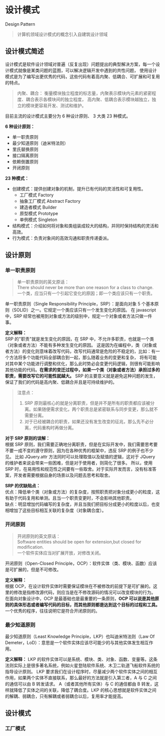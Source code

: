 # 设计模式 

Design Pattern

> 计算机领域设计模式的概念引入自建筑设计领域

## 设计模式简述

设计模式是软件设计领域对普遍（反复出现）问题提出的典型解决方案，每一个设计模式就像是某类问题的蓝图，可以解决逻辑开发中遇到的共性问题，
使用设计模式是为了编写出更优秀的代码，这些代码有着高内聚、低耦合、可扩展和可复用的特点。

> 内聚、耦合：
> 衡量模块独立程度的标志量，内聚表示模块内元素的紧密程度、耦合表示各模块间的独立程度，
> 高内聚、低耦合表示模块越独立，独立的模块更容易开发、测试和维护。

目前主流的设计模式主要分为 6 种设计原则、 3 大类 23 种模式。

**6 种设计原则：**

- 单一职责原则
- 最少知道原则（迪米特法则）
- 里氏替换原则
- 接口隔离原则
- 依赖倒置原则
- 开闭原则

**23 种模式：**

- 创建模式：提供创建对象的机制，提升已有代码的灵活性和可复用性。
  - 工厂模式 Factory
  - 抽象工厂模式 Abstract Factory
  - 建造者模式 Builder
  - 原型模式 Prototype
  - 单例模式 Singleton
- 结构模式：介绍如何将对象和类组装成较大的结构，并同时保持结构的灵活和高效。
- 行为模式：负责对象间的高效沟通和职责传递委派。

## 设计原则

### 单一职责原则 

> 单一职责原则的英文原话：  
> There should never be more than one reason for a class to change.  
> 一个类，应当只有一个引起它变化的原因；即一个类应该只有一个职责。

单一职责原则（Single Responsibility Principle，SRP）：是面向对象 5 个基本原则（SOLID）之一。它规定一个类应该只有一个发生变化的原因。
在 javascript 中，SRP 经常也被用到对象或方法的级别中，规定一个对象或者方法只做一件事。

**定义解释：**  
SRP 的"职责"就是发生变化的原因，在 SRP 中，不允许多职责，也就是一个类（对象或者方法）不能有多种发生变化的原因。
这是因为在编程中，类（对象或者方法）的变化则意味着改写代码，改写代码通常是危险的不稳定的，比如：有一个方法将多个功能代码全部耦合到一起，那么随着业务的变更和复杂，
将有可能对其中某个功能进行调整和优化，那么此时势必会变更代码逻辑，则很有可能影响其他功能的代码。**在需求的变迁过程中，如果一个类（对象或者方法）承担过多的职责，需要改写它的可能性就越大。**
SRP 的主要意义就是避免这种问题的发生，保证了我们的代码是高内聚、低耦合并且是可持续维护的。

> 注意点：
> 1. SRP 原则最核心的就是分离职责，但是并不是所有的职责都应该被分离。如果随便需求变化，两个职责总是紧密联系与同步变更，那么就不需要分离。
> 2. 对于已经被耦合的职责，如果还没有发生改变的征兆，那么先不必分离，代码重构时再做分离。

**对于 SRP 原则的误解：**  
根据 SRP 原则，我们需要正确地分离职责，但是在实际开发中，我们需要思考要不要一成不变的遵守原则，因为在各种优秀的框架中，违反 SRP 的例子也不少见。
比如 JQuery.attr 方法同时可以处理取值以及赋值的逻辑，这对于 JQuery 的维护者来说会带来一些困难，但是对于使用者，则简化了很多。
所以，使用 SRP 时，在易用性和规范性之间要有一些取舍。对于实际开发而言，没有标准答案，开发者需要根据自身的场景以及问题去思考和取舍。

**SRP 的优缺陷点：**  
优点：降低单个类（对象或方法）的复杂度，按照职责把对象分成更小的粒度，这有助于代码复用和单测。且当一个职责变更时，不会影响其他职责。  
缺点：明显增加代码编写的复杂度，并且当我们把目标分成更小的粒度以后，也变相增加了这些目标相互关联的复杂度（对象耦合度）。

### 开闭原则

> 开闭原则的英文原话：  
> Software entities should be open for extension,but closed for modification.  
> 一个软件实体应当对扩展开放，对修改关闭。

开闭原则（Open-Closed Principle，OCP）：软件实体（类、模块、函数）应该是可扩展的，但是不可修改。

**定义解释：**  
根据 OCP，在设计软件实体时需要保证模块在不被修改的前提下是可扩展的。这里的修改是指修改源代码，则应当是在不修改源码的情况可以改变模块的行为。
在面向对象设计中，OCP 是最基础也是最重要的一条原则，**OCP 可以说是其他原则的具体形态或者编写代码的目标，而其他原则都是达到这个目标的过程和工具。**
一个优秀的程序，往往说明它是符合开闭原则的。

### 最少知道原则

最少知道原则（Least Knowledge Principle，LKP）也叫迪米特法则（Law Of Demeter，LoD）：意思是一个软件实体应该尽可能少的与其他实体发生相互作用。

**定义解释：**
LKP 的软件实体可以是系统、模块、类、对象、函数、变量等。这条法则实际上是很多著名系统，例如火星登陆软件系统、木卫二轨道飞船软件系统的指导设计原则。
LKP 要求我们在设计程序时，尽量减少两个软件实体之间的相互作用，如果两个实体不直接联系，那么最好的方法就是引入第三者，A 与 C 之间的通信可以由 B 转发请求。
A（或者其他所有实体）与 C 的通信都由 B 转发，这样就降低了实体之间的关联，降低了耦合度。LKP 的核心思想就是软件实体之间的解耦、弱耦合，只有解耦或者弱耦合以后，复用率才能提高。

## 设计模式

### 工厂模式



